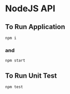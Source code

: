 # NodeJS API
## To Run Application
```shell
npm i
```
### and
``` shell
npm start
```
## To Run Unit Test
``` shell
npm test
```